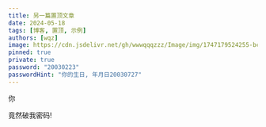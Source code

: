 ```yaml
---
title: 另一篇置顶文章
date: 2024-05-18
tags: [博客, 置顶, 示例]
authors: [wqz]
image: https://cdn.jsdelivr.net/gh/wwwqqqzzz/Image/img/1747179524255-bcf58c64527d3a6144cc2161e15168e3.gif
pinned: true
private: true
password: "20030223"
passwordHint: "你的生日, 年月日20030727"
---
```


你

竟然破我密码!